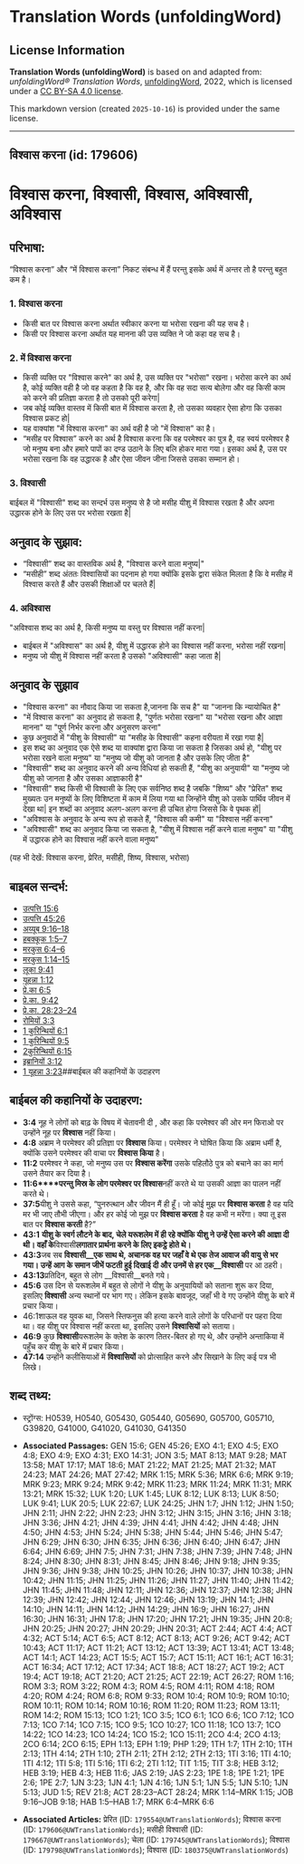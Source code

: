 # Translation Words (unfoldingWord)

## License Information

**Translation Words (unfoldingWord)** is based on and adapted from: _unfoldingWord® Translation Words_, [unfoldingWord](https://unfoldingword.org/utw), 2022, which is licensed under a [CC BY-SA 4.0 license](https://creativecommons.org/licenses/by-sa/4.0/legalcode.en).

This markdown version (created `2025-10-16`) is provided under the same license.



--------------------------------

## विश्वास करना (id: 179606)

विश्वास करना, विश्वासी, विश्वास, अविश्वासी, अविश्वास
====================================================

परिभाषा:
--------

“विश्वास करना” और “में विश्वास करना” निकट संबन्ध में हैं परन्तु इसके अर्थ में अन्तर तो है परन्तु बहुत कम है।

### 1\. विश्वास करना

* किसी बात पर विश्वास करना अर्थात स्वीकार करना या भरोसा रखना की यह सच है।
* किसी पर विश्वास करना अर्थात यह मानना की उस व्यक्ति ने जो कहा वह सच है।

### 2\. में विश्वास करना

* किसी व्यक्ति पर "विश्वास करने" का अर्थ है, उस व्यक्ति पर "भरोसा" रखना। भरोसा करने का अर्थ है, कोई व्यक्ति वही है जो वह कहता है कि वह है, और कि वह सदा सत्य बोलेगा और वह किसी काम को करने की प्रतिज्ञा करता है तो उसको पूरी करेगा\|
* जब कोई व्यक्ति वास्तव में किसी बात में विश्वास करता है, तो उसका व्यवहार ऐसा होगा कि उसका विश्वास प्रकट हो\|
* यह वाक्यांश "में विश्वास करना" का अर्थ वही है जो "में विश्वास" का है।
* “मसीह पर विश्वास” करने का अर्थ है विश्वास करना कि वह परमेश्वर का पुत्र है, वह स्वयं परमेश्वर है जो मनुष्य बना और हमारे पापों का दण्ड उठाने के लिए बलि होकर मारा गया। इसका अर्थ है, उस पर भरोसा रखना कि वह उद्धारक है और ऐसा जीवन जीना जिससे उसका सम्मान हो।

### 3\. विश्वासी

बाईबल में "विश्वासी" शब्द का सन्दर्भ उस मनुष्य से है जो मसीह यीशु में विश्वास रखता है और अपना उद्धारक होने के लिए उस पर भरोसा रखता है\|

अनुवाद के सुझाव:
----------------

* “विश्वासी” शब्द का वास्तविक अर्थ है, "विश्वास करने वाला मनुष्य\|"
* “मसीही” शब्द अंततः विश्वासियों का पदनाम हो गया क्योंकि इसके द्वारा संकेत मिलता है कि वे मसीह में विश्वास करते हैं और उसकी शिक्षाओं पर चलते हैं\|

### 4\. अविश्वास

"अविश्वास शब्द का अर्थ है, किसी मनुष्य या वस्तु पर विश्वास नहीं करना\|

* बाईबल में "अविश्वास" का अर्थ है, यीशु में उद्धारक होने का विश्वास नहीं करना, भरोसा नहीं रखना\|
* मनुष्य जो यीशु में विश्वास नहीं करता है उसको "अविश्वासी" कहा जाता है\|

अनुवाद के सुझाव
---------------

* "विश्वास करना" का नौवाद किया जा सकता है,जानना कि सच है" या "जानना कि न्यायोचित है"
* "में विश्वास करना" का अनुवाद हो सकता है, "पुर्णतः भरोसा रखना" या "भरोसा रखना और आज्ञा मानना" या "पूर्ण निर्भर करना और अनुसरण करना"
* कुछ अनुवादों में "यीशु के विश्वासी" या "मसीह के विश्वासी" कहना वरीयता में रखा गया है\|
* इस शब्द का अनुवाद एक ऐसे शब्द या वाक्यांश द्वारा किया जा सकता है जिसका अर्थ हो, "यीशु पर भरोसा रखने वाला मनुष्य" या "मनुष्य जो यीशु को जानता है और उसके लिए जीता है"
* "विश्वासी" शब्द का अनुवाद करने की अन्य विधियां हो सकती हैं, "यीशु का अनुयायी" या "मनुष्य जो यीशु को जानता है और उसका आज्ञाकारी है"
* "विश्वासी" शब्द किसी भी विश्वासी के लिए एक सर्वनिष्ठ शब्द है जबकि "शिष्य" और "प्रेरित" शब्द मुख्यतः उन मनुष्यों के लिए विशिष्टता में काम में लिया गया था जिन्होंने यीशु को उसके पार्थिव जीवन में देखा था\| इन शब्दों का अनुवाद अलग\-अलग करना ही उचित होगा जिससे कि वे पृथक हों\|
* "अविश्वास के अनुवाद के अन्य रूप हो सकते हैं, "विश्वास की कमी" या "विश्वास नहीं करना"
* "अविश्वासी" शब्द का अनुवाद किया जा सकता है, "यीशु में विश्वास नहीं करने वाला मनुष्य" या "यीशु में उद्धारक होने का विश्वास नहीं करने वाला मनुष्य"

(यह भी देखें: विश्वास करना, प्रेरित, मसीही, शिष्य, विश्वास, भरोसा)

बाइबल सन्दर्भ:
--------------

* [उत्पत्ति 15:6](https://ref.ly/Gen15:6)
* [उत्पत्ति 45:26](https://ref.ly/Gen45:26)
* [अय्यूब 9:16–18](https://ref.ly/Job9:16-Job9:18)
* [हबक्कूक 1:5–7](https://ref.ly/Hab1:5-Hab1:7)
* [मरकुस 6:4–6](https://ref.ly/Mark6:4-Mark6:6)
* [मरकुस 1:14–15](https://ref.ly/Mark1:14-Mark1:15)
* [लूका 9:41](https://ref.ly/Luke9:41)
* [यूहन्ना 1:12](https://ref.ly/John1:12)
* [प्रे.का 6:5](https://ref.ly/Acts6:5)
* [प्रे.का. 9:42](https://ref.ly/Acts9:42)
* [प्रे.का. 28:23–24](https://ref.ly/Acts28:23-Acts28:24)
* [रोमियों 3:3](https://ref.ly/Rom3:3)
* [1 कुरिन्थियों 6:1](https://ref.ly/1Cor0:0)
* [1 कुरिन्थियों 9:5](https://ref.ly/1Cor0:0)
* [2कुरिन्थियों 6:15](https://ref.ly/2Cor6:15)
* [इब्रानियों 3:12](https://ref.ly/Heb3:12)
* [1 यूहन्ना 3:23](https://ref.ly/1John0:0)\#\#बाईबल की कहानियों के उदाहरण

बाईबल की कहानियों के उदाहरण:
----------------------------

* **3:4** नूह ने लोगों को बाढ़ के विषय में चेतावनी दी , और कहा कि परमेश्वर की ओर मन फिराओ पर उन्होंने नूह पर **विश्वास** नहीं किया।
* **4:8** अब्राम ने परमेश्वर की प्रतिज्ञा पर **विश्वास** किया। परमेश्वर ने घोषित किया कि अब्राम धर्मी है, क्योंकि उसने परमेश्वर की वाचा पर **विश्वास किया** है।
* **11:2** परमेश्वर ने कहा, जो मनुष्य उस पर **विश्वास करेंगा** उसके पहिलौठे पुत्र को बचाने का का मार्ग उसने तैयार कर दिया है।
* **11:6****परन्तु मिस्र के लोग परमेश्वर पर विश्वास**नहीं करते थे या उसकी आज्ञा का पालन नहीं करते थे।
* **37:5**यीशु ने उससे कहा, “पुनरुत्थान और जीवन मैं ही हूँ। जो कोई मुझ पर **विश्वास करता** है वह यदि मर भी जाए तौभी जीएगा। और हर कोई जो मुझ पर **विश्वास करता** है वह कभी न मरेंगा। क्या तू इस बात पर **विश्वास करती** है?”
* **43:1** **यीशु के स्वर्ग लौटने के बाद, चेले यरूशलेम में ही रहे क्योंकि यीशु ने उन्हें ऐसा करने की आज्ञा दी थी। वहाँ के**विश्वासी**लगातार प्रार्थना करने के लिए इकट्ठे होते थे।**
* **43:3**जब सब **विश्वासी\_\_एक साथ थे, अचानक वह घर जहाँ वे थे एक तेज आवाज की वायु से भर गया। उन्हें आग के समान जीभें फटती हुई दिखाई दी और उनमें से हर एक\_\_विश्वासी** पर आ ठहरी।
* **43:13**प्रतिदिन, बहुत से लोग \_\_विश्वासी\_\_बनते गये।
* **45:6** उस दिन से यरूशलेम में बहुत से लोगों ने यीशु के अनुयायियों को सताना शुरू कर दिया, इसलिए **विश्वासी** अन्य स्थानों पर भाग गए। लेकिन इसके बावजूद, जहाँ भी वे गए उन्होंने यीशु के बारे में प्रचार किया।
* 46:1शाऊल वह युवक था, जिसने स्तिफनुस की हत्या करने वाले लोगों के परिधानों पर पहरा दिया था। वह यीशु पर विश्वास नहीं करता था, इसलिए उसने **विश्वासियों** को सताया।
* **46:9** कुछ **विश्वासी**यरूशलेम के क्लेश के कारण तितर\-बितर हो गए थे, और उन्होंने अन्ताकिया में पहुँच कर यीशु के बारे में प्रचार किया।
* **47:14** उन्होंने कलीसियाओं में **विश्वासियों** को प्रोत्साहित करने और सिखाने के लिए कई पत्र भी लिखे।

शब्द तथ्य:
----------

* स्ट्रोंग्स: H0539, H0540, G05430, G05440, G05690, G05700, G05710, G39820, G41000, G41020, G41030, G41350

* **Associated Passages:** GEN 15:6; GEN 45:26; EXO 4:1; EXO 4:5; EXO 4:8; EXO 4:9; EXO 4:31; EXO 14:31; JON 3:5; MAT 8:13; MAT 9:28; MAT 13:58; MAT 17:17; MAT 18:6; MAT 21:22; MAT 21:25; MAT 21:32; MAT 24:23; MAT 24:26; MAT 27:42; MRK 1:15; MRK 5:36; MRK 6:6; MRK 9:19; MRK 9:23; MRK 9:24; MRK 9:42; MRK 11:23; MRK 11:24; MRK 11:31; MRK 13:21; MRK 15:32; LUK 1:20; LUK 1:45; LUK 8:12; LUK 8:13; LUK 8:50; LUK 9:41; LUK 20:5; LUK 22:67; LUK 24:25; JHN 1:7; JHN 1:12; JHN 1:50; JHN 2:11; JHN 2:22; JHN 2:23; JHN 3:12; JHN 3:15; JHN 3:16; JHN 3:18; JHN 3:36; JHN 4:21; JHN 4:39; JHN 4:41; JHN 4:42; JHN 4:48; JHN 4:50; JHN 4:53; JHN 5:24; JHN 5:38; JHN 5:44; JHN 5:46; JHN 5:47; JHN 6:29; JHN 6:30; JHN 6:35; JHN 6:36; JHN 6:40; JHN 6:47; JHN 6:64; JHN 6:69; JHN 7:5; JHN 7:31; JHN 7:38; JHN 7:39; JHN 7:48; JHN 8:24; JHN 8:30; JHN 8:31; JHN 8:45; JHN 8:46; JHN 9:18; JHN 9:35; JHN 9:36; JHN 9:38; JHN 10:25; JHN 10:26; JHN 10:37; JHN 10:38; JHN 10:42; JHN 11:15; JHN 11:25; JHN 11:26; JHN 11:27; JHN 11:40; JHN 11:42; JHN 11:45; JHN 11:48; JHN 12:11; JHN 12:36; JHN 12:37; JHN 12:38; JHN 12:39; JHN 12:42; JHN 12:44; JHN 12:46; JHN 13:19; JHN 14:1; JHN 14:10; JHN 14:11; JHN 14:12; JHN 14:29; JHN 16:9; JHN 16:27; JHN 16:30; JHN 16:31; JHN 17:8; JHN 17:20; JHN 17:21; JHN 19:35; JHN 20:8; JHN 20:25; JHN 20:27; JHN 20:29; JHN 20:31; ACT 2:44; ACT 4:4; ACT 4:32; ACT 5:14; ACT 6:5; ACT 8:12; ACT 8:13; ACT 9:26; ACT 9:42; ACT 10:43; ACT 11:17; ACT 11:21; ACT 13:12; ACT 13:39; ACT 13:41; ACT 13:48; ACT 14:1; ACT 14:23; ACT 15:5; ACT 15:7; ACT 15:11; ACT 16:1; ACT 16:31; ACT 16:34; ACT 17:12; ACT 17:34; ACT 18:8; ACT 18:27; ACT 19:2; ACT 19:4; ACT 19:18; ACT 21:20; ACT 21:25; ACT 22:19; ACT 26:27; ROM 1:16; ROM 3:3; ROM 3:22; ROM 4:3; ROM 4:5; ROM 4:11; ROM 4:18; ROM 4:20; ROM 4:24; ROM 6:8; ROM 9:33; ROM 10:4; ROM 10:9; ROM 10:10; ROM 10:11; ROM 10:14; ROM 10:16; ROM 11:20; ROM 11:23; ROM 13:11; ROM 14:2; ROM 15:13; 1CO 1:21; 1CO 3:5; 1CO 6:1; 1CO 6:6; 1CO 7:12; 1CO 7:13; 1CO 7:14; 1CO 7:15; 1CO 9:5; 1CO 10:27; 1CO 11:18; 1CO 13:7; 1CO 14:22; 1CO 14:23; 1CO 14:24; 1CO 15:2; 1CO 15:11; 2CO 4:4; 2CO 4:13; 2CO 6:14; 2CO 6:15; EPH 1:13; EPH 1:19; PHP 1:29; 1TH 1:7; 1TH 2:10; 1TH 2:13; 1TH 4:14; 2TH 1:10; 2TH 2:11; 2TH 2:12; 2TH 2:13; 1TI 3:16; 1TI 4:10; 1TI 4:12; 1TI 5:8; 1TI 5:16; 1TI 6:2; 2TI 1:12; TIT 1:15; TIT 3:8; HEB 3:12; HEB 3:19; HEB 4:3; HEB 11:6; JAS 2:19; JAS 2:23; 1PE 1:8; 1PE 1:21; 1PE 2:6; 1PE 2:7; 1JN 3:23; 1JN 4:1; 1JN 4:16; 1JN 5:1; 1JN 5:5; 1JN 5:10; 1JN 5:13; JUD 1:5; REV 21:8; ACT 28:23–ACT 28:24; MRK 1:14–MRK 1:15; JOB 9:16–JOB 9:18; HAB 1:5–HAB 1:7; MRK 6:4–MRK 6:6
* **Associated Articles:** प्रेरित (ID: `179554@UWTranslationWords`); विश्वास करना (ID: `179606@UWTranslationWords`); मसीही विश्वासी (ID: `179667@UWTranslationWords`); चेला (ID: `179745@UWTranslationWords`); विश्वास (ID: `179798@UWTranslationWords`); विश्वास (ID: `180375@UWTranslationWords`)

